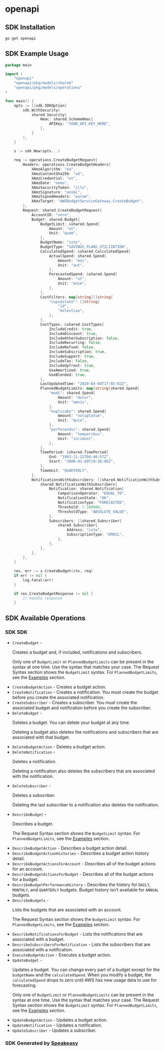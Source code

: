 # openapi

<!-- Start SDK Installation -->
## SDK Installation

```bash
go get openapi
```
<!-- End SDK Installation -->

## SDK Example Usage
<!-- Start SDK Example Usage -->
```go
package main

import (
    "openapi"
    "openapi/pkg/models/shared"
    "openapi/pkg/models/operations"
)

func main() {
    opts := []sdk.SDKOption{
        sdk.WithSecurity(
            shared.Security{
                Hmac: shared.SchemeHmac{
                    APIKey: "YOUR_API_KEY_HERE",
                },
            }
        ),
    }

    s := sdk.New(opts...)
    
    req := operations.CreateBudgetRequest{
        Headers: operations.CreateBudgetHeaders{
            XAmzAlgorithm: "ea",
            XAmzContentSha256: "ad",
            XAmzCredential: "et",
            XAmzDate: "nemo",
            XAmzSecurityToken: "illo",
            XAmzSignature: "animi",
            XAmzSignedHeaders: "earum",
            XAmzTarget: "AWSBudgetServiceGateway.CreateBudget",
        },
        Request: shared.CreateBudgetRequest{
            AccountID: "vero",
            Budget: shared.Budget{
                BudgetLimit: &shared.Spend{
                    Amount: "et",
                    Unit: "quam",
                },
                BudgetName: "iste",
                BudgetType: "SAVINGS_PLANS_UTILIZATION",
                CalculatedSpend: &shared.CalculatedSpend{
                    ActualSpend: shared.Spend{
                        Amount: "eos",
                        Unit: "aut",
                    },
                    ForecastedSpend: &shared.Spend{
                        Amount: "ut",
                        Unit: "enim",
                    },
                },
                CostFilters: map[string][]string{
                    "cupiditate": []string{
                        "id",
                        "molestiae",
                    },
                },
                CostTypes: &shared.CostTypes{
                    IncludeCredit: true,
                    IncludeDiscount: true,
                    IncludeOtherSubscription: false,
                    IncludeRecurring: false,
                    IncludeRefund: false,
                    IncludeSubscription: true,
                    IncludeSupport: true,
                    IncludeTax: false,
                    IncludeUpfront: true,
                    UseAmortized: true,
                    UseBlended: true,
                },
                LastUpdatedTime: "2020-04-04T17:02:02Z",
                PlannedBudgetLimits: map[string]shared.Spend{
                    "modi": shared.Spend{
                        Amount: "dolor",
                        Unit: "omnis",
                    },
                    "explicabo": shared.Spend{
                        Amount: "voluptatum",
                        Unit: "quia",
                    },
                    "perferendis": shared.Spend{
                        Amount: "temporibus",
                        Unit: "incidunt",
                    },
                },
                TimePeriod: &shared.TimePeriod{
                    End: "1983-11-22T04:40:57Z",
                    Start: "2006-01-09T19:38:06Z",
                },
                TimeUnit: "QUARTERLY",
            },
            NotificationsWithSubscribers: []shared.NotificationWithSubscribers{
                shared.NotificationWithSubscribers{
                    Notification: shared.Notification{
                        ComparisonOperator: "EQUAL_TO",
                        NotificationState: "OK",
                        NotificationType: "FORECASTED",
                        Threshold: 7.100000,
                        ThresholdType: "ABSOLUTE_VALUE",
                    },
                    Subscribers: []shared.Subscriber{
                        shared.Subscriber{
                            Address: "iste",
                            SubscriptionType: "EMAIL",
                        },
                    },
                },
            },
        },
    }
    
    res, err := s.CreateBudget(ctx, req)
    if err != nil {
        log.Fatal(err)
    }

    if res.CreateBudgetResponse != nil {
        // handle response
    }
```
<!-- End SDK Example Usage -->

<!-- Start SDK Available Operations -->
## SDK Available Operations

### SDK SDK

* `CreateBudget` - <p>Creates a budget and, if included, notifications and subscribers. </p> <important> <p>Only one of <code>BudgetLimit</code> or <code>PlannedBudgetLimits</code> can be present in the syntax at one time. Use the syntax that matches your case. The Request Syntax section shows the <code>BudgetLimit</code> syntax. For <code>PlannedBudgetLimits</code>, see the <a href="https://docs.aws.amazon.com/aws-cost-management/latest/APIReference/API_budgets_CreateBudget.html#API_CreateBudget_Examples">Examples</a> section. </p> </important>
* `CreateBudgetAction` -  Creates a budget action. 
* `CreateNotification` - Creates a notification. You must create the budget before you create the associated notification.
* `CreateSubscriber` - Creates a subscriber. You must create the associated budget and notification before you create the subscriber.
* `DeleteBudget` - <p>Deletes a budget. You can delete your budget at any time.</p> <important> <p>Deleting a budget also deletes the notifications and subscribers that are associated with that budget.</p> </important>
* `DeleteBudgetAction` -  Deletes a budget action. 
* `DeleteNotification` - <p>Deletes a notification.</p> <important> <p>Deleting a notification also deletes the subscribers that are associated with the notification.</p> </important>
* `DeleteSubscriber` - <p>Deletes a subscriber.</p> <important> <p>Deleting the last subscriber to a notification also deletes the notification.</p> </important>
* `DescribeBudget` - <p>Describes a budget.</p> <important> <p>The Request Syntax section shows the <code>BudgetLimit</code> syntax. For <code>PlannedBudgetLimits</code>, see the <a href="https://docs.aws.amazon.com/aws-cost-management/latest/APIReference/API_budgets_DescribeBudget.html#API_DescribeBudget_Examples">Examples</a> section. </p> </important>
* `DescribeBudgetAction` -  Describes a budget action detail. 
* `DescribeBudgetActionHistories` -  Describes a budget action history detail. 
* `DescribeBudgetActionsForAccount` -  Describes all of the budget actions for an account. 
* `DescribeBudgetActionsForBudget` -  Describes all of the budget actions for a budget. 
* `DescribeBudgetPerformanceHistory` - Describes the history for <code>DAILY</code>, <code>MONTHLY</code>, and <code>QUARTERLY</code> budgets. Budget history isn't available for <code>ANNUAL</code> budgets.
* `DescribeBudgets` - <p>Lists the budgets that are associated with an account.</p> <important> <p>The Request Syntax section shows the <code>BudgetLimit</code> syntax. For <code>PlannedBudgetLimits</code>, see the <a href="https://docs.aws.amazon.com/aws-cost-management/latest/APIReference/API_budgets_DescribeBudgets.html#API_DescribeBudgets_Examples">Examples</a> section. </p> </important>
* `DescribeNotificationsForBudget` - Lists the notifications that are associated with a budget.
* `DescribeSubscribersForNotification` - Lists the subscribers that are associated with a notification.
* `ExecuteBudgetAction` -  Executes a budget action. 
* `UpdateBudget` - <p>Updates a budget. You can change every part of a budget except for the <code>budgetName</code> and the <code>calculatedSpend</code>. When you modify a budget, the <code>calculatedSpend</code> drops to zero until AWS has new usage data to use for forecasting.</p> <important> <p>Only one of <code>BudgetLimit</code> or <code>PlannedBudgetLimits</code> can be present in the syntax at one time. Use the syntax that matches your case. The Request Syntax section shows the <code>BudgetLimit</code> syntax. For <code>PlannedBudgetLimits</code>, see the <a href="https://docs.aws.amazon.com/aws-cost-management/latest/APIReference/API_budgets_UpdateBudget.html#API_UpdateBudget_Examples">Examples</a> section. </p> </important>
* `UpdateBudgetAction` -  Updates a budget action. 
* `UpdateNotification` - Updates a notification.
* `UpdateSubscriber` - Updates a subscriber.

<!-- End SDK Available Operations -->

### SDK Generated by [Speakeasy](https://docs.speakeasyapi.dev/docs/using-speakeasy/client-sdks)
